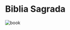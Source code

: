 # Biblia Sagrada

![book](https://github.com/hanabin28/Biblia_Sagrada/assets/124360742/5d0ba649-03fc-4b82-9fa7-d455b6c694b3)
